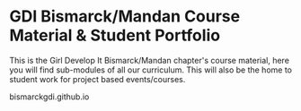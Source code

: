 # GDI Bismarck/Mandan Course Material & Student Portfolio
This is the Girl Develop It Bismarck/Mandan chapter's course material, here you will find sub-modules of all our curriculum. This will also be the home to student work for project based events/courses.

bismarckgdi.github.io
